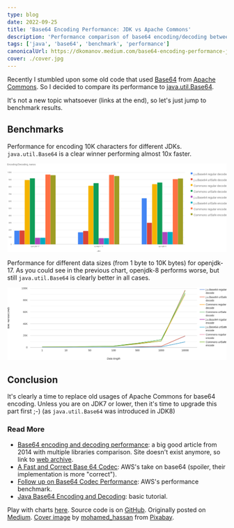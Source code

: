 ```yaml
---
type: blog
date: 2022-09-25
title: 'Base64 Encoding Performance: JDK vs Apache Commons'
description: 'Performance comparison of base64 encoding/decoding between java.util.Base64 and Apache Commons implementation'
tags: ['java', 'base64', 'benchmark', 'performance']
canonicalUrl: https://dkomanov.medium.com/base64-encoding-performance-jdk-vs-apache-commons-3fb83323414b
cover: ./cover.jpg
---
```


Recently I stumbled upon some old code that used [Base64](https://commons.apache.org/proper/commons-codec/apidocs/org/apache/commons/codec/binary/Base64.html) from [Apache Commons](https://commons.apache.org/proper/commons-codec/). So I decided to compare its performance to [java.util.Base64](https://docs.oracle.com/en/java/javase/17/docs/api/java.base/java/util/Base64.html).

It's not a new topic whatsoever (links at the end), so let's just jump to benchmark results.

## Benchmarks

Performance for encoding 10K characters for different JDKs. `java.util.Base64` is a clear winner performing almost 10x faster.

![Encoding/Decoding, all JDKs](./all-jdk-len10k.png)

Performance for different data sizes (from 1 byte to 10K bytes) for openjdk-17. As you could see in the previous chart, openjdk-8 performs worse, but still `java.util.Base64` is clearly better in all cases.

![Encoding/Decoding, all lengths, openjdk-17](./all-lengths-jdk17.png)

## Conclusion

It's clearly a time to replace old usages of Apache Commons for base64 encoding. Unless you are on JDK7 or lower, then it's time to upgrade this part first ;-) (as `java.util.Base64` was introduced in JDK8)

### Read More

* [Base64 encoding and decoding performance](https://web.archive.org/web/20220514013436/http://java-performance.info/base64-encoding-and-decoding-performance/): a big good article from 2014 with multiple libraries comparison. Site doesn't exist anymore, so link to [web archive](https://web.archive.org/).
* [A Fast and Correct Base 64 Codec](https://aws.amazon.com/blogs/developer/a-fast-and-correct-base-64-codec/): AWS's take on base64 (spoiler, their implementation is more "correct").
* [Follow up on Base64 Codec Performance](https://aws.amazon.com/blogs/developer/follow-up-on-base64-codec-performance/): AWS's performance benchmark.
* [Java Base64 Encoding and Decoding](https://www.baeldung.com/java-base64-encode-and-decode): basic tutorial.


Play with charts [here](/charts/base64-jdk-vs-apache-commons). Source code is on [GitHub](https://github.com/dkomanov/stuff/commit/fec95163cc428d486d7d61fb2b6c2d3126aca44f). Originally posted on [Medium](https://dkomanov.medium.com/base64-encoding-performance-jdk-vs-apache-commons-3fb83323414b). [Cover image](https://pixabay.com/illustrations/sport-athlete-track-runner-field-3677470/) by [mohamed_hassan](https://pixabay.com/users/mohamed_hassan-5229782/) from [Pixabay](https://pixabay.com/).
